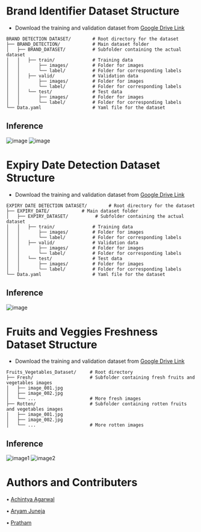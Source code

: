 # Brand Identifier Dataset Structure
* Download the training and validation dataset from [Google Drive Link](https://drive.google.com/file/d/1W94lbECBmAwtbmiAmRm9vaEMjEmtmIIc/view?usp=sharing)
```
BRAND DETECTION DATASET/        # Root directory for the dataset
├── BRAND_DETECTION/            # Main dataset folder
│   ├── BRAND_DATASET/          # Subfolder containing the actual dataset
│   │   ├── train/              # Training data
│   │       ├── images/         # Folder for images
│   │       └── label/          # Folder for corresponding labels
│   │   ├── valid/              # Validation data
│   │       ├── images/         # Folder for images
│   │       └── label/          # Folder for corresponding labels
│   │   └── test/               # Test data
│   │       ├── images/         # Folder for images
│   │       └── label/          # Folder for corresponding labels
└── Data.yaml                   # Yaml file for the dataset
```
## Inference
![image](https://github.com/user-attachments/assets/84917543-98c3-4248-a8de-40970772d513)
![image](https://github.com/user-attachments/assets/949a8235-898c-45e2-a637-c86a23395958)


# Expiry Date Detection Dataset Structure
* Download the training and validation dataset from [Google Drive Link](https://drive.google.com/file/d/1KBuxtRL0T0_ZsMyiLJX0Xzlr8ijLmcGJ/view?usp=sharing)
```
EXPIRY DATE DETECTION DATASET/        # Root directory for the dataset
├── EXPIRY_DATE/            # Main dataset folder
│   ├── EXPIRY_DATASET/          # Subfolder containing the actual dataset
│   │   ├── train/              # Training data
│   │       ├── images/         # Folder for images
│   │       └── label/          # Folder for corresponding labels
│   │   ├── valid/              # Validation data
│   │       ├── images/         # Folder for images
│   │       └── label/          # Folder for corresponding labels
│   │   └── test/               # Test data
│   │       ├── images/         # Folder for images
│   │       └── label/          # Folder for corresponding labels
└── Data.yaml                   # Yaml file for the dataset
```
## Inference
![image](https://github.com/user-attachments/assets/349c4c10-4bb4-4f71-a76c-1466c7ba061e)


# Fruits and Veggies Freshness Dataset Structure

* Download the training and validation dataset from [Google Drive Link](https://drive.google.com/file/d/10368tEQz-8n165KKnOravn3IpcsPBDEM/view)
```
Fruits_Vegetables_Dataset/     # Root directory
├── Fresh/                     # Subfolder containing fresh fruits and vegetables images
│   ├── image_001.jpg
│   ├── image_002.jpg
│   └── ...                    # More fresh images
├── Rotten/                    # Subfolder containing rotten fruits and vegetables images
│   ├── image_001.jpg
│   ├── image_002.jpg
│   └── ...                    # More rotten images
```
## Inference
![image1](https://github.com/user-attachments/assets/b56c662b-709a-4440-9659-3950432a5fea)
![image2](https://github.com/user-attachments/assets/2faca2ae-0b59-46ca-bc36-7f20865be19f)


# Authors and Contributers
•  [Achintya Agarwal](https://www.linkedin.com/in/achintya-agarwal-bab26a21b/)

•  [Aryam Juneja](https://www.linkedin.com/in/aryam-juneja/)

•  [Pratham](https://www.linkedin.com/in/pratham-sharma-771397227/)
